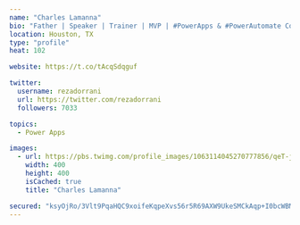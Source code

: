 ```yaml
---
name: "Charles Lamanna"
bio: "Father | Speaker | Trainer | MVP | #PowerApps & #PowerAutomate Community Super User | YouTuber Right-pointing triangle http://youtube.com/c/rezadorrani | Learn - Share - Clockwise rightwards and leftwards open circle arrows"
location: Houston, TX
type: "profile"
heat: 102

website: https://t.co/tAcqSdqguf

twitter:
  username: rezadorrani
  url: https://twitter.com/rezadorrani
  followers: 7033

topics:
  - Power Apps

images:
  - url: https://pbs.twimg.com/profile_images/1063114045270777856/qeT-jpWr_400x400.jpg
    width: 400
    height: 400
    isCached: true
    title: "Charles Lamanna"

secured: "ksyOjRo/3Vlt9PqaHQC9xoifeKqpeXvs56r5R69AXW9UkeSMCkAqp+I0bcWBMibEdAVH1XE+kpnq1rQNPOk+TGUgMWt2plk5030kP5sBqP43yOImrBoLdsLEu6lR0Fil9ywXAQnNIPHKqhY3dlbka/55bVtkxk+YHwBwAgyRtL+uikJgQ7SbOVhYrcIE1VRwc95Pb8PhpLQzFK6IB387TwaThWg0hurvSZ58sTdGjsN6BFrHYhfO0o6sR/47us3hvxs1UPAl7gq+GpJkfCe1+QfPia5OyxXDXNvWouXvDc1lxLJl43Rb8ABJbsb5MEpE/7C3Y+dkUVEg/fm1b69WIxenvnwLM7m11Djj7VICKapMBZjP6dBg7QxB7bwM0yYbPdlAr6vYAq2PZPiChleJAKxnkg0KzVMjtoG567FXMEc=;uGxD3o2R68inGFsKS5GClw=="
---
```


